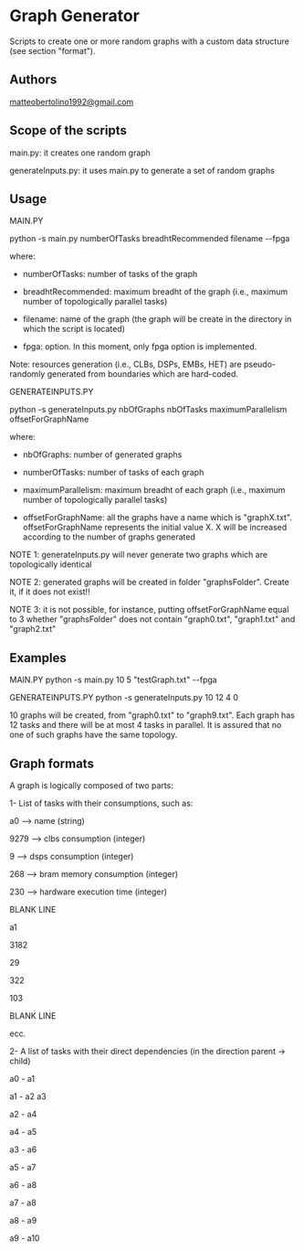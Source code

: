 # Graph Generator

Scripts to create one or more random graphs with a custom data structure (see section "format").

## Authors
matteobertolino1992@gmail.com

## Scope of the scripts

main.py: it creates one random graph

generateInputs.py: it uses main.py to generate a set of random graphs 

## Usage

MAIN.PY

python -s main.py numberOfTasks breadhtRecommended filename --fpga

where:

- numberOfTasks: number of tasks of the graph

- breadhtRecommended: maximum breadht of the graph (i.e., maximum number of topologically parallel tasks)

- filename: name of the graph (the graph will be create in the directory in which the script is located)

- fpga: option. In this moment, only fpga option is implemented.

Note: resources generation (i.e., CLBs, DSPs, EMBs, HET) are pseudo-randomly generated from boundaries which are hard-coded.

GENERATEINPUTS.PY

python -s generateInputs.py nbOfGraphs nbOfTasks maximumParallelism offsetForGraphName

where:

- nbOfGraphs: number of generated graphs

- numberOfTasks: number of tasks of each graph

- maximumParallelism: maximum breadht of each graph (i.e., maximum number of topologically parallel tasks)

- offsetForGraphName: all the graphs have a name which is "graphX.txt". offsetForGraphName represents the initial value X. X will be increased according to the number of graphs generated

NOTE 1: generateInputs.py will never generate two graphs which are topologically identical

NOTE 2: generated graphs will be created in folder "graphsFolder". Create it, if it does not exist!!

NOTE 3: it is not possible, for instance, putting offsetForGraphName equal to 3 whether "graphsFolder" does not contain "graph0.txt", "graph1.txt" and "graph2.txt"

## Examples
MAIN.PY
python -s main.py 10 5 "testGraph.txt" --fpga

GENERATEINPUTS.PY
python -s generateInputs.py 10 12 4 0

10 graphs will be created, from "graph0.txt" to "graph9.txt". Each graph has 12 tasks and there will be at most 4 tasks in parallel.
It is assured that no one of such graphs have the same topology.

## Graph formats
A graph is logically composed of two parts:

1- List of tasks with their consumptions, such as:

a0 --> name (string)

9279 --> clbs consumption (integer)

9 --> dsps consumption (integer)

268 --> bram memory consumption (integer)

230 --> hardware execution time (integer)

BLANK LINE

a1

3182

29

322

103

BLANK LINE

ecc.

2- A list of tasks with their direct dependencies (in the direction parent -> child)

a0 - a1

a1 - a2 a3

a2 - a4

a4 - a5

a3 - a6

a5 - a7

a6 - a8

a7 - a8

a8 - a9

a9 - a10
